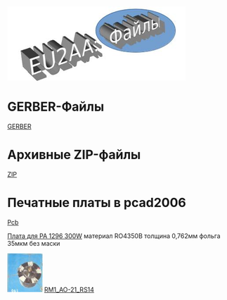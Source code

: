 ![Файлы](photo/E_Files.jpg)

# GERBER-Файлы
[GERBER](GERBER.md)

# Архивные ZIP-файлы
[ZIP](ZIP.md)
 
# Печатные платы в pcad2006
[Pcb](Pcb.md)

[Плата для PA 1296 300W](AmRig_FILES2/eu2aa_9160.pcb.zip) материал RO4350B  толщина 0,762мм  фольга 35мкм  без маски  

[![RM1_AO-21_RS14](photo/28.jpg)](http://eu2aa.qrz.ru) [ RM1_AO-21_RS14 ](http://eu2aa.qrz.ru)
